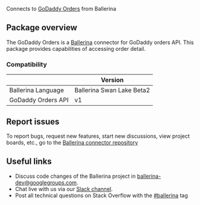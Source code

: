 Connects to [GoDaddy Orders](https://developer.godaddy.com/doc/endpoint/orders) from Ballerina
## Package overview
The GoDaddy Orders is a [Ballerina](https://ballerina.io/) connector for GoDaddy orders API. This package provides capabilities of accessing order detail.
### Compatibility
|                              | Version                   |
|------------------------------|---------------------------|
| Ballerina Language           | Ballerina Swan Lake Beta2 |
| GoDaddy Orders API           | v1                        |

## Report issues
To report bugs, request new features, start new discussions, view project boards, etc., go to the [Ballerina connector repository](https://github.com/ballerina-platform/ballerinax-openapi-connectors)
## Useful links
- Discuss code changes of the Ballerina project in [ballerina-dev@googlegroups.com](mailto:ballerina-dev@googlegroups.com).
- Chat live with us via our [Slack channel](https://ballerina.io/community/slack/).
- Post all technical questions on Stack Overflow with the [#ballerina](https://stackoverflow.com/questions/tagged/ballerina) tag